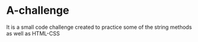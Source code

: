 # A-challenge
It is a small code challenge created to practice some of the string methods as well as HTML-CSS 
